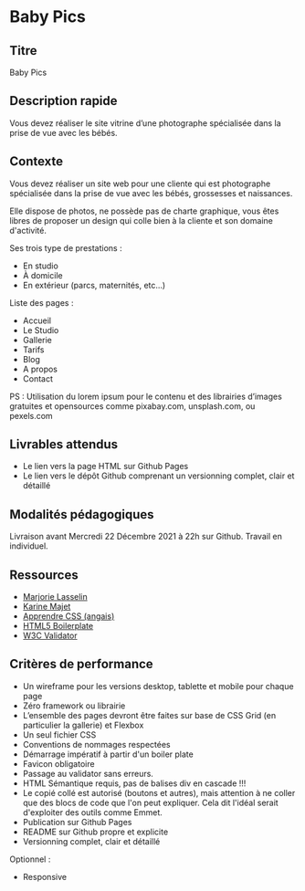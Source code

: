 # Baby Pics

## Titre

Baby Pics

## Description rapide

Vous devez réaliser le site vitrine d’une photographe spécialisée dans la prise de vue avec les bébés.


## Contexte

Vous devez réaliser un site web pour une cliente qui est photographe spécialisée dans la prise de vue avec les bébés, grossesses et naissances.

Elle dispose de photos, ne possède pas de charte graphique, vous êtes libres de proposer un design qui colle bien à la cliente et son domaine d'activité.

Ses trois type de prestations : 
* En studio
* À domicile
* En extérieur (parcs, maternités, etc…)



Liste des pages :

* Accueil
* Le Studio
* Gallerie
* Tarifs
* Blog
* A propos
* Contact

PS : Utilisation du lorem ipsum pour le contenu et des librairies d’images gratuites et opensources comme pixabay.com, unsplash.com, ou pexels.com

## Livrables attendus

* Le lien vers la page HTML sur Github Pages
* Le lien vers le dépôt Github comprenant un versionning complet, clair et détaillé


## Modalités pédagogiques

Livraison avant Mercredi 22 Décembre 2021 à 22h sur Github.
Travail en individuel.


## Ressources

* [Marjorie Lasselin](https://marjorie-lasselin.fr/)
* [Karine Majet](https://karinemajet.com/)
* [Apprendre CSS (angais)](https://learn.shayhowe.com/html-css/getting-to-know-css/)
* [HTML5 Boilerplate](https://html5boilerplate.com/)
* [W3C Validator](https://validator.w3.org/)



## Critères de performance

* Un wireframe pour les versions desktop, tablette et mobile pour chaque page
* Zéro framework ou librairie
* L’ensemble des pages devront être faites sur base de CSS Grid (en particulier la gallerie) et Flexbox
* Un seul fichier CSS
* Conventions de nommages respectées
* Démarrage impératif à partir d'un boiler plate
* Favicon obligatoire
* Passage au validator sans erreurs.
* HTML Sémantique requis, pas de balises div en cascade !!!
* Le copié collé est autorisé (boutons et autres), mais attention à ne coller que des blocs de code que l'on peut expliquer. Cela dit l'idéal serait d'exploiter des outils comme Emmet.
* Publication sur Github Pages
* README sur Github propre et explicite
* Versionning complet, clair et détaillé

Optionnel :

* Responsive


